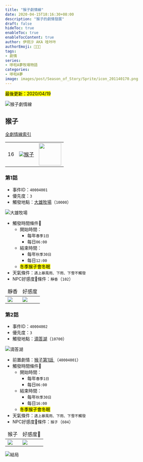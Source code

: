 ```yaml
---
title: "猴子劇情線"
date: 2020-04-15T18:16:30+08:00
description: "猴子的劇情發展"
draft: false
hideToc: true
enableToc: true
enableTocContent: true
author: 伊琉沙 AKA 哇咔咔
authorEmoji: 👩🏿‍🚀
tags: 
- 劇情
series:
- 哆啦A夢牧場物語
categories:
- 哆啦A夢
image: images/post/Season_of_Story/Sprite/icon_201140170.png
---
```

<mark>最後更新：2020/04/19</mark>

![猴子劇情線](/images/post/Season_of_Story/Texture2D/EventImage_3003.png)
## 猴子
[全劇情線索引](../doraemon-story-index/#劇情線)
<table>
    <tr>
        <td>16</td>
        <td align="center"><a href="../doraemon-story-16"><img src= "/images/post/Season_of_Story/Sprite/icon_201140170.png">猴子</a></td>
        <td align="center"><img width="72px" src= "/images/post/Season_of_Story/Sprite/icon_201046000.png"></td>
    </tr>
</table>

### 第1話 
+ 事件ID：`40004001`
+ 優先度：`3`
+ 觸發地點：[大雄牧場](../doraemon-story-map-10000-nobita-farm)（`10000`）

![大雄牧場](/images/post/Season_of_Story/Map/10000.png)
+ 觸發時間條件📆
    + 開始時間：
        + 每年`春季1日`
        + 每日`06:00`
    + 結束時間：
        + 每年`秋季30日`
        + 每日`12:00`
    + <mark>冬季猴子會冬眠</mark>
+ 天氣條件：`遇上暴風雨、下雨、下雪不觸發`
+ NPC好感度💝條件：`靜香`（`102`）
<table>
    <thead>
        <tr>
            <td align="center">靜香</td>
            <td align="center">好感度</td>
        </tr>
    </thead>
    <tr>
        <td><img src= "/images/post/Season_of_Story/Sprite/icon_201041020.png"></td>
        <td><img src= "/images/post/Season_of_Story/Sprite/icon_201060030.png"></td>
    </tr>
</table>

### 第2話 
+ 事件ID：`40004002`
+ 優先度：`3`
+ 觸發地點：[滴答湖](../doraemon-story-map-10700-lake-drench)（`10700`）

![滴答湖](/images/post/Season_of_Story/Map/10700.png)
+ 前置劇情：[猴子第1話 ](#第1話-)（`40004001`）
+ 觸發時間條件📆
    + 開始時間：
        + 每年`春季1日`
        + 每日`06:00`
    + 結束時間：
        + 每年`秋季30日`
        + 每日`16:00`
    + <mark>冬季猴子會冬眠</mark>
+ 天氣條件：`遇上暴風雨、下雨、下雪不觸發`
+ NPC好感度💝條件：`猴子`（`604`）
<table>
    <thead>
        <tr>
            <td align="center">猴子</td>
            <td align="center">好感度💝</td>
        </tr>
    </thead>
    <tr>
        <td><img src= "/images/post/Season_of_Story/Sprite/icon_201046040.png"></td>
        <td><img src= "/images/post/Season_of_Story/Sprite/icon_201060060.png"></td>
    </tr>
</table>

![結局](/images/post/Season_of_Story/Texture2D/EventImage_3003.png)